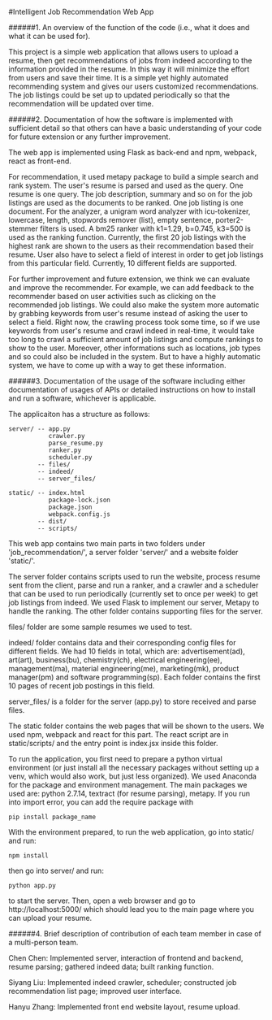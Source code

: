 #Intelligent Job Recommendation Web App


######1. An overview of the function of the code (i.e., what it does and what it can be used for). 


This project is a simple web application that allows users to upload a resume, then get recommendations of jobs from indeed according to the information provided in the resume. In this way it will minimize the effort from users and save their time. It is a simple yet highly automated recommending system and gives our users customized recommendations. The job listings could be set up to updated periodically so that the recommendation will be updated over time.


######2. Documentation of how the software is implemented with sufficient detail so that others can have a basic understanding of your code for future extension or any further improvement. 

The web app is implemented using Flask as back-end and npm, webpack, react as front-end.
	
For recommendation, it used metapy package to build a simple search and rank system. The user's resume is parsed and used as the query. One resume is one query. The job description, summary and so on for the job listings are used as the documents to be ranked. One job listing is one document. For the analyzer, a unigram word analyzer with icu-tokenizer, lowercase, length, stopwords remover (list), empty sentence, porter2-stemmer filters is used. A bm25 ranker with k1=1.29, b=0.745, k3=500 is used as the ranking function. Currently, the first 20 job listings with the highest rank are shown to the users as their recommendation based their resume. User also have to select a field of interest in order to get job listings from this particular field. Currently, 10 different fields are supported.

For further improvement and future extension, we think we can evaluate and improve the recommender. For example, we can add feedback to the recommender based on user activities such as clicking on the recommended job listings. We could also make the system more automatic by grabbing keywords from user's resume instead of asking the user to select a field. Right now, the crawling process took some time, so if we use keywords from user's resume and crawl indeed in real-time, it would take too long to crawl a sufficient amount of job listings and compute rankings to show to the user. Moreover, other informations such as locations, job types and so could also be included in the system. But to have a highly automatic system, we have to come up with a way to get these information.


######3. Documentation of the usage of the software including either documentation of usages of APIs or detailed instructions on how to install and run a software, whichever is applicable. 

The applicaiton has a structure as follows:

	server/ -- app.py
           	   crawler.py
           	   parse_resume.py
           	   ranker.py
           	   scheduler.py
        	-- files/
        	-- indeed/
        	-- server_files/
            
	static/ -- index.html
           	   package-lock.json
           	   package.json
           	   webpack.config.js
        	-- dist/
        	-- scripts/
           
This web app contains two main parts in two folders under 'job_recommendation/', a server folder 'server/' and a website folder 'static/'.

The server folder contains scripts used to run the website, process resume sent from the client, parse and run a ranker, and a crawler and a scheduler that can be used to run periodically (currently set to once per week) to get job listings from indeed. We used Flask to implement our server, Metapy to handle the ranking. The other folder contains supporting files for the server.
	
files/ folder are some sample resumes we used to test.

indeed/ folder contains data and their corresponding config files for different fields. We had 10 fields in total, which are: advertisement(ad), art(art), business(bu), chemistry(ch), electrical engineering(ee), management(ma), material engineering(me), marketing(mk), product manager(pm) and software programming(sp). Each folder contains the first 10 pages of recent job postings in this field.

server_files/ is a folder for the server (app.py) to store received and parse files.

The static folder contains the web pages that will be shown to the users. We used npm, webpack and react for this part. The react script are in static/scripts/ and the entry point is index.jsx inside this folder. 

To run the application, you first need to prepare a python virtual environment (or just install all the necessary packages without setting up a venv, which would also work, but just less organized). We used Anaconda for the package and environment management. The main packages we used are: python 2.7.14, textract (for resume parsing), metapy. If you run into import error, you can add the require package with 

	pip install package_name

With the environment prepared, to run the web application, go into static/ and run:

	npm install

then go into server/ and run:

	python app.py

to start the server. Then, open a web browser and go to http://localhost:5000/ which should lead you to the main page where you can upload your resume.


######4. Brief description of contribution of each team member in case of a multi-person team.

Chen Chen: Implemented server, interaction of frontend and backend, resume parsing; gathered indeed data; built ranking function.

Siyang Liu: Implemented indeed crawler, scheduler; constructed job recommendation list page; improved user interface.

Hanyu Zhang: Implemented front end website layout, resume upload.